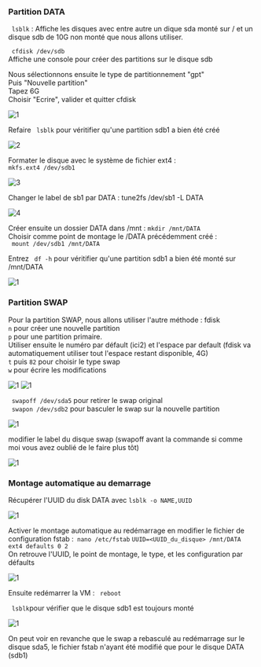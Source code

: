 ### Partition DATA 
``` lsblk```  : Affiche les disques avec entre autre un dique sda monté sur / et un disque sdb de 10G non monté que nous allons utiliser.  

``` cfdisk /dev/sdb```    
Affiche une console pour créer des partitions sur le disque sdb

Nous sélectionnons ensuite le type de partitionnement "gpt"   
Puis "Nouvelle partition"  
Tapez 6G  
Choisir "Ecrire", valider et quitter cfdisk  

![1](https://github.com/Gwenjeorge/exercice1-checkpoint/blob/main/Ex1_Screenshots/1CFDISK.png)

Refaire ``` lsblk``` pour véritifier qu'une partition sdb1 a bien été créé    


![2](https://github.com/Gwenjeorge/exercice1-checkpoint/blob/main/Ex1_Screenshots/2LSBLK1.png)

Formater le disque avec le système de fichier ext4 :  
```mkfs.ext4 /dev/sdb1```   

![3](https://github.com/Gwenjeorge/exercice1-checkpoint/blob/main/Ex1_Screenshots/3mfks.png)

Changer le label de sb1 par DATA :
tune2fs /dev/sb1 -L DATA


![4](https://github.com/Gwenjeorge/exercice1-checkpoint/blob/main/Ex1_Screenshots/4data.png)

Créer ensuite un dossier DATA dans /mnt : ```mkdir /mnt/DATA ```  
Choisir comme point de montage le /DATA précédemment créé :    
``` mount /dev/sdb1 /mnt/DATA```  

Entrez  ``` df -h``` pour véritifier qu'une partition sdb1 a bien été monté sur /mnt/DATA  


![1](https://github.com/Gwenjeorge/exercice1-checkpoint/blob/main/Ex1_Screenshots/6MOUNT2.png)

### Partition SWAP

Pour la partition SWAP, nous allons utiliser l'autre méthode : fdisk  
`n` pour créer une nouvelle partition  
 `p` pour une partition primaire.  
Utiliser ensuite le numéro par défault (ici2) et l'espace par default (fdisk va automatiquement utiliser tout l'espace restant disponible, 4G)  
`t` puis `82` pour choisir le type swap  
`w` pour écrire les modifications  

![1](https://github.com/Gwenjeorge/exercice1-checkpoint/blob/main/Ex1_Screenshots/10FDISK.png)
![1](https://github.com/Gwenjeorge/exercice1-checkpoint/blob/main/Ex1_Screenshots/11FDISK2.png)

``` swapoff /dev/sda5```  pour retirer le swap original  
``` swapon /dev/sdb2``` pour basculer le swap sur la nouvelle partition  

![1](https://github.com/Gwenjeorge/exercice1-checkpoint/blob/main/Ex1_Screenshots/12swap.png)

modifier le label du disque swap (swapoff avant la commande si comme moi vous avez oublié de le faire plus tôt)  

![1](https://github.com/Gwenjeorge/exercice1-checkpoint/blob/main/Ex1_Screenshots/15SWAP.png)


### Montage automatique au demarrage
Récupérer l'UUID du disk DATA avec ```lsblk -o NAME,UUID```  

![1](https://github.com/Gwenjeorge/exercice1-checkpoint/blob/main/Ex1_Screenshots/8UUID.png)

Activer le montage automatique au redémarrage en modifier le fichier de configuration fstab :``` nano /etc/fstab```
`UUID=<UUID_du_disque> /mnt/DATA ext4 defaults 0 2`  
On retrouve l'UUID, le point de montage, le type, et les configuration par défaults  

![1](https://github.com/Gwenjeorge/exercice1-checkpoint/blob/main/Ex1_Screenshots/9fstab.png)

Ensuite redémarrer la VM : ``` reboot```  

``` lsblk```pour vérifier que le disque sdb1 est toujours monté

![1](https://github.com/Gwenjeorge/exercice1-checkpoint/blob/main/Ex1_Screenshots/21reboot.png)

On peut  voir en revanche que le swap a rebasculé au redémarrage sur le disque sda5, le fichier fstab n'ayant été modifié que pour le disque DATA (sdb1)
